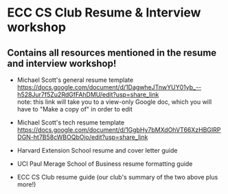 # ECC CS Club Resume & Interview workshop
## Contains all resources mentioned in the resume and interview workshop!

- Michael Scott's general resume template <br />
https://docs.google.com/document/d/1DagwheJTnwYUY01yb_--h528Jur7f5Zu2RdGfFAhDMU/edit?usp=share_link <br />
note: this link will take you to a view-only Google doc, which you will have to "Make a copy of" in order to edit

- Michael Scott's tech resume template <br />
https://docs.google.com/document/d/1GgbHy7bMXdOhVT66XzHBGIRPDGN-ht7B58cWBOQbOjo/edit?usp=share_link <br />

- Harvard Extension School resume and cover letter guide
- UCI Paul Merage School of Business resume formatting guide
- ECC CS Club resume guide (our club's summary of the two above plus more!)
